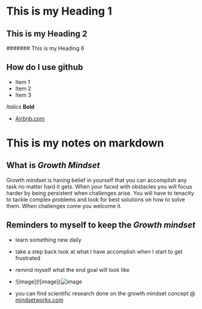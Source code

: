 # This is my Heading 1

## This is my Heading 2

####### This is my Heading 6

## How do I use github
- Item 1
- Item 2
- Item 3

*Italics*
**Bold**

- [Airbnb.com](https://www.Airbnb.com)


# This is my notes on markdown

## What is ***Growth Mindset***

Growth mindset is having belief in yourself that you can accomplish any task no matter hard it gets. When your faced with obstacles you will focus harder by being persistent when challenges arise. You will have to tenacity to tackle complex problems and look for best solutions on how to solve them. When challenges come you welcome it.

## Reminders to myself to keep the ***Growth mindset***
- learn something new daily
- take a step back look at what I have accomplish when I start to get frustrated
- remind myself what the end goal will look like


- ![image](![image](![image](https://live.staticflickr.com/1954/43058632290_14a91a9a2f_z.jpg)

- you can find scientific research done on the growth mindset concept @ [mindsetworks.com](www.https://www.mindsetworks.com/science/)
